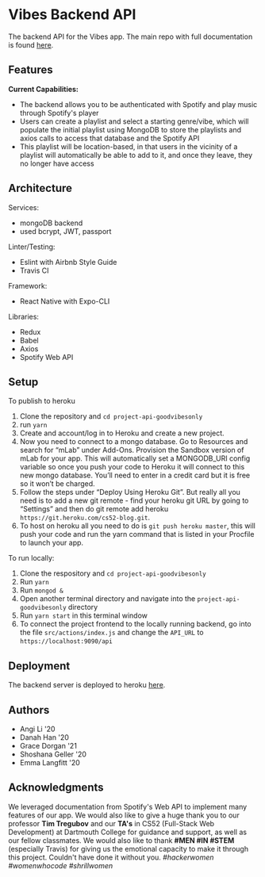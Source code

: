 # Vibes Backend API

The backend API for the Vibes app. The main repo with full documentation is found [here](https://github.com/dartmouth-cs52-19S/project-goodvibesonly).

## Features

**Current Capabilities:**
* The backend allows you to be authenticated with Spotify and play music through Spotify's player
* Users can create a playlist and select a starting genre/vibe, which will populate the initial playlist using MongoDB to store the playlists and axios calls to access that database and the Spotify API
* This playlist will be location-based, in that users in the vicinity of a playlist will automatically be able to add to it, and once they leave, they no longer have access

## Architecture
Services:
* mongoDB backend
* used bcrypt, JWT, passport

Linter/Testing:
* Eslint with Airbnb Style Guide
* Travis CI

Framework:
* React Native with Expo-CLI

Libraries:
* Redux
* Babel
* Axios
* Spotify Web API

## Setup

To publish to heroku
1. Clone the repository and `cd project-api-goodvibesonly`
2. run `yarn`
3. Create and account/log in to Heroku and create a new project.
4. Now you need to connect to a mongo database. Go to Resources and search for “mLab” under Add-Ons. Provision the Sandbox version of mLab for your app. This will automatically set a MONGODB_URI config variable so once you push your code to Heroku it will connect to this new mongo database. You’ll need to enter in a credit card but it is free so it won’t be charged.
5. Follow the steps under “Deploy Using Heroku Git”. But really all you need is to add a new git remote - find your heroku git URL by going to “Settings” and then do git remote add heroku `https://git.heroku.com/cs52-blog.git`.
6. To host on heroku all you need to do is `git push heroku master`, this will push your code and run the yarn command that is listed in your Procfile to launch your app.

To run locally:
1. Clone the respository and `cd project-api-goodvibesonly`
2. Run `yarn`
3. Run `mongod &`
4. Open another terminal directory and navigate into the `project-api-goodvibesonly` directory
5. Run `yarn start` in this terminal window
6. To connect the project frontend to the locally running backend, go into the file `src/actions/index.js` and change the `API_URL` to `https://localhost:9090/api`

## Deployment

The backend server is deployed to heroku [here](https://good-vibes-only.herokuapp.com/).

## Authors
* Angi Li '20
* Danah Han '20
* Grace Dorgan '21
* Shoshana Geller '20
* Emma Langfitt '20

## Acknowledgments

We leveraged documentation from Spotify's Web API to implement many features of our app. We would also like to give a huge thank you to our professor **Tim Tregubov** and our **TA's** in CS52 (Full-Stack Web Development) at Dartmouth College for guidance and support, as well as our fellow classmates. We would also like to thank **#MEN #IN #STEM** (especially Travis) for giving us the emotional capacity to make it through this project. Couldn't have done it without you. *#hackerwomen #womenwhocode #shrillwomen*

